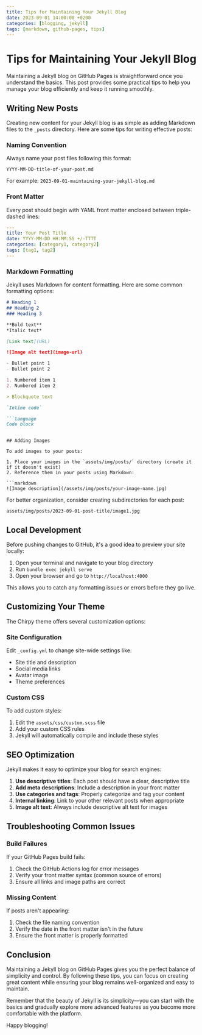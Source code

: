 ```yaml
---
title: Tips for Maintaining Your Jekyll Blog
date: 2023-09-01 14:00:00 +0200
categories: [blogging, jekyll]
tags: [markdown, github-pages, tips]
---
```


# Tips for Maintaining Your Jekyll Blog

Maintaining a Jekyll blog on GitHub Pages is straightforward once you understand the basics. This post provides some practical tips to help you manage your blog efficiently and keep it running smoothly.

## Writing New Posts

Creating new content for your Jekyll blog is as simple as adding Markdown files to the `_posts` directory. Here are some tips for writing effective posts:

### Naming Convention

Always name your post files following this format:

```
YYYY-MM-DD-title-of-your-post.md
```

For example: `2023-09-01-maintaining-your-jekyll-blog.md`

### Front Matter

Every post should begin with YAML front matter enclosed between triple-dashed lines:

```yaml
---
title: Your Post Title
date: YYYY-MM-DD HH:MM:SS +/-TTTT
categories: [category1, category2]
tags: [tag1, tag2]
---
```

### Markdown Formatting

Jekyll uses Markdown for content formatting. Here are some common formatting options:

```markdown
# Heading 1
## Heading 2
### Heading 3

**Bold text**
*Italic text*

[Link text](URL)

![Image alt text](image-url)

- Bullet point 1
- Bullet point 2

1. Numbered item 1
2. Numbered item 2

> Blockquote text

`Inline code`

```language
Code block
```
```

## Adding Images

To add images to your posts:

1. Place your images in the `assets/img/posts/` directory (create it if it doesn't exist)
2. Reference them in your posts using Markdown:

```markdown
![Image description](/assets/img/posts/your-image-name.jpg)
```

For better organization, consider creating subdirectories for each post:

```
assets/img/posts/2023-09-01-post-title/image1.jpg
```

## Local Development

Before pushing changes to GitHub, it's a good idea to preview your site locally:

1. Open your terminal and navigate to your blog directory
2. Run `bundle exec jekyll serve`
3. Open your browser and go to `http://localhost:4000`

This allows you to catch any formatting issues or errors before they go live.

## Customizing Your Theme

The Chirpy theme offers several customization options:

### Site Configuration

Edit `_config.yml` to change site-wide settings like:
- Site title and description
- Social media links
- Avatar image
- Theme preferences

### Custom CSS

To add custom styles:
1. Edit the `assets/css/custom.scss` file
2. Add your custom CSS rules
3. Jekyll will automatically compile and include these styles

## SEO Optimization

Jekyll makes it easy to optimize your blog for search engines:

1. **Use descriptive titles**: Each post should have a clear, descriptive title
2. **Add meta descriptions**: Include a description in your front matter
3. **Use categories and tags**: Properly categorize and tag your content
4. **Internal linking**: Link to your other relevant posts when appropriate
5. **Image alt text**: Always include descriptive alt text for images

## Troubleshooting Common Issues

### Build Failures

If your GitHub Pages build fails:
1. Check the GitHub Actions log for error messages
2. Verify your front matter syntax (common source of errors)
3. Ensure all links and image paths are correct

### Missing Content

If posts aren't appearing:
1. Check the file naming convention
2. Verify the date in the front matter isn't in the future
3. Ensure the front matter is properly formatted

## Conclusion

Maintaining a Jekyll blog on GitHub Pages gives you the perfect balance of simplicity and control. By following these tips, you can focus on creating great content while ensuring your blog remains well-organized and easy to maintain.

Remember that the beauty of Jekyll is its simplicity—you can start with the basics and gradually explore more advanced features as you become more comfortable with the platform.

Happy blogging! 